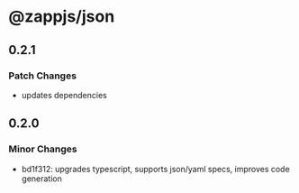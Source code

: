 # @zappjs/json

## 0.2.1

### Patch Changes

- updates dependencies

## 0.2.0

### Minor Changes

- bd1f312: upgrades typescript, supports json/yaml specs, improves code generation
